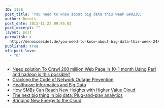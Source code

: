 ```yaml
---
ID: 1156
post_title: 'You need to know about big data this week &#8230;'
author: Dennis
post_date: 2013-11-22 09:46:03
post_excerpt: ""
layout: post
permalink: >
  http://dennisseidel.de/you-need-to-know-about-big-data-this-week-24/
published: true
mfn-post-love:
  - "0"
---
```

<ul class="scrd_digest">
<li><a href="http://www.datasciencecentral.com/xn/detail/6448529:BlogPost:119388" rel="external">Need solution To Crawl 200 million Web Page in 10-1 month Using Perl and hadoop is this possible?</a>
</li>
<li><a href="http://feedproxy.google.com/~r/ASmarterPlanet/~3/p5dJPo_xFr0/28212.html" rel="external">Cracking the Code of Network Outage Prevention</a>
</li>
<li><a href="http://www.datasciencecentral.com/xn/detail/6448529:BlogPost:119404" rel="external">Healthcare Informatics and Big Data</a>
</li>
<li><a href="http://feedproxy.google.com/~r/ASmarterPlanet/~3/2nDHMp_CLng/smbs-can-reach-new-heights-higher-value-cloud.html" rel="external">How SMBs Can Reach New Heights with Higher Value Cloud</a>
</li>
<li><a href="http://www.techrepublic.com/blog/big-data-analytics/the-next-big-thing-in-big-data-finding-a-better-way-to-share-models/" rel="external">The next big thing in big data: Plug-and-play analytics</a>
</li>
<li><a href="http://feedproxy.google.com/~r/ASmarterPlanet/~3/rc99Z-TrJ5Y/bringing-new-energy-cloud.html" rel="external">Bringing New Energy to the Cloud</a>
</li>
</ul>